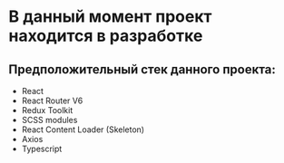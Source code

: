 # В данный момент проект находится в разработке 
## Предположительный стек данного проекта:
- React
- React Router V6
- Redux Toolkit
- SCSS modules
- React Content Loader (Skeleton)
- Axios
- Typescript
